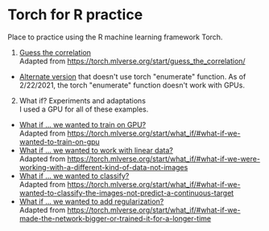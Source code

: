 # Torch for R practice
Place to practice using the R machine learning framework Torch.

1. [Guess the correlation](https://github.com/iparakati/torch-for-R-practice/blob/main/guess-the-correlation-cpu.md)</br>
Adapted from https://torch.mlverse.org/start/guess_the_correlation/
  * [Alternate version](https://github.com/iparakati/torch-for-R-practice/blob/main/guess-the-correlation-cpu-no-enumerate.md) that doesn't use torch "enumerate" function. As of 2/22/2021, the torch "enumerate" function doesn't work with GPUs.

2. What if? Experiments and adaptations</br>
I used a GPU for all of these examples.
  * [What if … we wanted to train on GPU?](https://github.com/iparakati/torch-for-R-practice/blob/main/guess-the-correlation-gpu.md)</br>
Adapted from https://torch.mlverse.org/start/what_if/#what-if-we-wanted-to-train-on-gpu
  * [What if … we wanted to work with linear data?](https://github.com/iparakati/torch-for-R-practice/blob/main/guess-the-correlation-gpu-linear-input.md)</br>
Adapted from https://torch.mlverse.org/start/what_if/#what-if-we-were-working-with-a-different-kind-of-data-not-images
  * [What if … we wanted to classify?](https://github.com/iparakati/torch-for-R-practice/blob/main/guess-the-correlation-gpu-classify.md)</br>
Adapted from https://torch.mlverse.org/start/what_if/#what-if-we-wanted-to-classify-the-images-not-predict-a-continuous-target
  * [What if … we wanted to add regularization?](https://github.com/iparakati/torch-for-R-practice/blob/main/guess-the-correlation-gpu-bigger.md)</br>
Adapted from https://torch.mlverse.org/start/what_if/#what-if-we-made-the-network-bigger-or-trained-it-for-a-longer-time